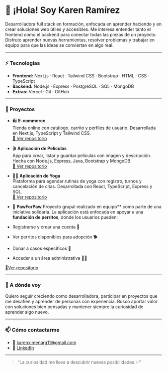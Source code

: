 # 👋 ¡Hola! Soy Karen Ramírez

Desarrolladora full stack en formación, enfocada en aprender haciendo y en crear soluciones web útiles y accesibles. Me interesa entender tanto el frontend como el backend para conectar todas las piezas de un proyecto. Disfruto aprender nuevas herramientas, resolver problemas y trabajar en equipo para que las ideas se conviertan en algo real.

---

### ⚡ Tecnologías

- **Frontend:** Next.js · React · Tailwind CSS · Bootstrap · HTML · CSS · TypeScript
- **Backend:** Node.js · Express · PostgreSQL · SQL · MongoDB
- **Extras:** Vercel · Git · GitHub

---

### 🌱 Proyectos

- 🛍️ **E-commerce**  
  Tienda online con catálogo, carrito y perfiles de usuario. Desarrollada en Next.js, TypeScript y Tailwind CSS.  
  [🔗 Ver repositorio](https://github.com/kaxime/-E-commerce)

- 🎬 **Aplicación de Películas**  
  App para crear, listar y guardar películas con imagen y descripción. Hecha con Node.js, Express, Java, Bootstrap y MongoDB.  
  [🔗 Ver repositorio](https://github.com/kaxime/moviesApp)

- 🧘‍♀️ **Aplicación de Yoga**  
  Plataforma para agendar rutinas de yoga con registro, turnos y cancelación de citas. Desarrollada con React, TypeScript, Express y SQL.  
  [🔗 Ver repositorio](https://github.com/kaxime/AppYoga)

- 🐶 **PawForPaw**
  Proyecto grupal realizado en equipo** como parte de una iniciativa solidaria. La aplicación está enfocada en apoyar a una **fundación de perritos**, donde los usuarios pueden:
  
- Registrarse y crear una cuenta 🐾  
- Ver perritos disponibles para adopción 🐕  
- Donar a casos específicos 💖  
- Acceder a un área administrativa 👩‍💼  

[🔗Ver repositorio](https://github.com/tomasbisio98/front-pawforpaw)

---

### 🎯 A dónde voy

Quiero seguir creciendo como desarrolladora, participar en proyectos que me desafíen y aprender de personas con experiencia. Busco aportar valor con soluciones bien pensadas y mantener siempre la curiosidad de aprender algo nuevo.

---

### 📫 Cómo contactarme

- 📧 [karenximenarg11@gmail.com](mailto:karenximenarg11@gmail.com)
- 💼 [LinkedIn](www.linkedin.com/in/ximena-ramirez-4b9a52373)

---

> "La curiosidad me lleva a descubrir nuevas posibilidades.✨"
